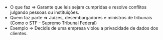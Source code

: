 - O que faz => Garante que leis sejam cumpridas e resolve conflitos julgando pessoas ou instituições.
- Quem faz parte => Juízes, desembargadores e ministros de tribunais (Como o STF - Supremo Tribunal Federal)
- Exemplo => Decidis de uma empresa violou a privacidade de dados dos clientes.